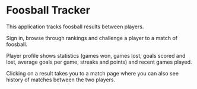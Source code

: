 # Foosball Tracker

This application tracks foosball results between players.

Sign in, browse through rankings and challenge a player to a match of foosball.

Player profile shows statistics (games won, games lost, goals scored and lost, average goals per game, streaks and points) and recent games played.

Clicking on a result takes you to a match page where you can also see history of matches between the two players.
